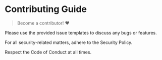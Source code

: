 # Contributing Guide

> Become a contributor! ❤️

Please use the provided issue templates to discuss any bugs or features.

For all security-related matters, adhere to the Security Policy.

Respect the Code of Conduct at all times.
